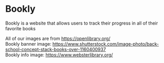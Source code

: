 # Bookly

Bookly is a website that allows users to track their progress in all of their favorite books

All of our images are from https://openlibrary.org/ <br />
Bookly banner image: https://www.shutterstock.com/image-photo/back-school-concept-stack-books-over-1160400937 <br />
Bookly info image: https://www.websterlibrary.org/
